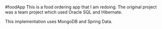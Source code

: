 #foodApp
This is a food ordering app that I am redoing. The original project was a team project which used Oracle SQL and Hibernate.

This implementation uses MongoDB and Spring Data.